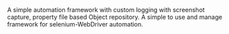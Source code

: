 A simple automation framework with custom logging with screenshot capture, property file based Object repository.
A simple to use and manage framework for selenium-WebDriver automation.